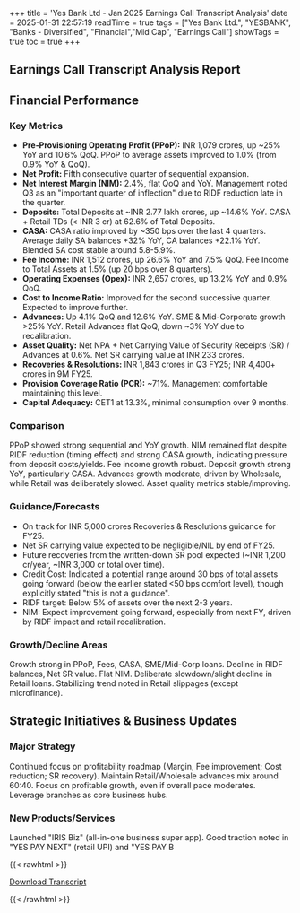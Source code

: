 +++
title = 'Yes Bank Ltd - Jan 2025 Earnings Call Transcript Analysis'
date = 2025-01-31 22:57:19
readTime = true
tags = ["Yes Bank Ltd.", "YESBANK", "Banks - Diversified", "Financial","Mid Cap", "Earnings Call"]
showTags = true
toc = true
+++



## Earnings Call Transcript Analysis Report
## Financial Performance

### Key Metrics

*   **Pre-Provisioning Operating Profit (PPoP):** INR 1,079 crores, up ~25% YoY and 10.6% QoQ. PPoP to average assets improved to 1.0% (from 0.9% YoY & QoQ).
*   **Net Profit:** Fifth consecutive quarter of sequential expansion.
*   **Net Interest Margin (NIM):** 2.4%, flat QoQ and YoY. Management noted Q3 as an "important quarter of inflection" due to RIDF reduction late in the quarter.
*   **Deposits:** Total Deposits at ~INR 2.77 lakh crores, up ~14.6% YoY. CASA + Retail TDs (< INR 3 cr) at 62.6% of Total Deposits.
*   **CASA:** CASA ratio improved by ~350 bps over the last 4 quarters. Average daily SA balances +32% YoY, CA balances +22.1% YoY. Blended SA cost stable around 5.8-5.9%.
*   **Fee Income:** INR 1,512 crores, up 26.6% YoY and 7.5% QoQ. Fee Income to Total Assets at 1.5% (up 20 bps over 8 quarters).
*   **Operating Expenses (Opex):** INR 2,657 crores, up 13.2% YoY and 0.9% QoQ.
*   **Cost to Income Ratio:** Improved for the second successive quarter. Expected to improve further.
*   **Advances:** Up 4.1% QoQ and 12.6% YoY. SME & Mid-Corporate growth >25% YoY. Retail Advances flat QoQ, down ~3% YoY due to recalibration.
*   **Asset Quality:** Net NPA + Net Carrying Value of Security Receipts (SR) / Advances at 0.6%. Net SR carrying value at INR 233 crores.
*   **Recoveries & Resolutions:** INR 1,843 crores in Q3 FY25; INR 4,400+ crores in 9M FY25.
*   **Provision Coverage Ratio (PCR):** ~71%. Management comfortable maintaining this level.
*   **Capital Adequacy:** CET1 at 13.3%, minimal consumption over 9 months.

### Comparison

PPoP showed strong sequential and YoY growth. NIM remained flat despite RIDF reduction (timing effect) and strong CASA growth, indicating pressure from deposit costs/yields. Fee income growth robust. Deposit growth strong YoY, particularly CASA. Advances growth moderate, driven by Wholesale, while Retail was deliberately slowed. Asset quality metrics stable/improving.

### Guidance/Forecasts

*   On track for INR 5,000 crores Recoveries & Resolutions guidance for FY25.
*   Net SR carrying value expected to be negligible/NIL by end of FY25.
*   Future recoveries from the written-down SR pool expected (~INR 1,200 cr/year, ~INR 3,000 cr total over time).
*   Credit Cost: Indicated a potential range around 30 bps of total assets going forward (below the earlier stated <50 bps comfort level), though explicitly stated "this is not a guidance".
*   RIDF target: Below 5% of assets over the next 2-3 years.
*   NIM: Expect improvement going forward, especially from next FY, driven by RIDF impact and retail recalibration.

### Growth/Decline Areas

Growth strong in PPoP, Fees, CASA, SME/Mid-Corp loans. Decline in RIDF balances, Net SR value. Flat NIM. Deliberate slowdown/slight decline in Retail loans. Stabilizing trend noted in Retail slippages (except microfinance).

## Strategic Initiatives & Business Updates

### Major Strategy

Continued focus on profitability roadmap (Margin, Fee improvement; Cost reduction; SR recovery). Maintain Retail/Wholesale advances mix around 60:40. Focus on profitable growth, even if overall pace moderates. Leverage branches as core business hubs.

### New Products/Services

Launched "IRIS Biz" (all-in-one business super app). Good traction noted in "YES PAY NEXT" (retail UPI) and "YES PAY B



{{< rawhtml >}}

<div class="button-container">    
    <a href="https://www.bseindia.com/stockinfo/AnnPdfOpen.aspx?Pname=5d08464b-6cc1-421a-ba80-0c9b4f2149ac.pdf" target="_blank" class="report-button">
      <i class="fas fa-file-pdf"></i> Download Transcript
    </a>
</div>
    
{{< /rawhtml >}}
